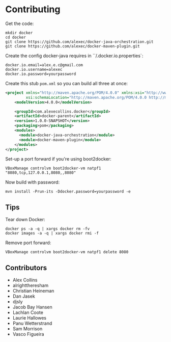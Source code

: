 Contributing
===

Get the code:

```
mkdir docker
cd docker
git clone https://github.com/alexec/docker-java-orchestration.git
git clone https://github.com/alexec/docker-maven-plugin.git 
```

Create the config docker-java requires in ``/.docker.io.properties`:

```
docker.io.email=alex.e.c@gmail.com
docker.io.username=alexec
docker.io.password=yourpassword
```

Create this stub `pom.xml` so you can build all three at once:

```xml
<project xmlns="http://maven.apache.org/POM/4.0.0" xmlns:xsi="http://www.w3.org/2001/XMLSchema-instance"
         xsi:schemaLocation="http://maven.apache.org/POM/4.0.0 http://maven.apache.org/xsd/maven-4.0.0.xsd">
    <modelVersion>4.0.0</modelVersion>

    <groupId>com.alexecollins.docker</groupId>
    <artifactId>docker-parent</artifactId>
    <version>1.0.0-SNAPSHOT</version>
    <packaging>pom</packaging>
    <modules>
      <module>docker-java-orchestration</module>
      <module>docker-maven-plugin</module>
    </modules>
</project>
```

Set-up a port forward if you're using boot2docker:

```
VBoxManage controlvm boot2docker-vm natpf1 "8080,tcp,127.0.0.1,8080,,8080"
```

Now build with password:

```
mvn install -Prun-its -Ddocker.password=yourpassword -e
```

Tips
---
Tear down Docker:

	docker ps -a -q | xargs docker rm -fv
	docker images -a -q | xargs docker rmi -f
	
Remove port forward:

    VBoxManage controlvm boot2docker-vm natpf1 delete 8080
    
Contributors
---
* Alex Collins 
* alrighttheresham
* Christian Heineman
* Dan Jasek
* djsly
* Jacob Bay Hansen
* Lachlan Coote
* Laurie Hallowes
* Panu Wetterstrand
* Sam Morrison
* Vasco Figueira

